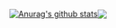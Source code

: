 <a href="https://github.com/anuraghazra/github-readme-stats"><img align="center" src="https://github-readme-stats.vercel.app/api?username=mikai233&show_icons=true&include_all_commits=true&theme=buefy&hide_border=true&count_private=true" alt="Anurag's github stats" /></a><a href="https://github.com/anuraghazra/github-readme-stats"><img align="center" src="https://github-readme-stats.vercel.app/api/top-langs/?username=mikai233&theme=buefy&hide_border=true" /></a>